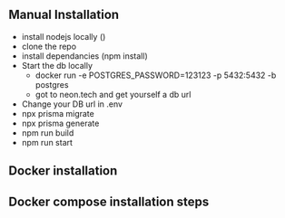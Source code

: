 

## Manual Installation 
  - install nodejs locally ()
  - clone the repo
  - install dependancies (npm install)
  - Start the db locally
     - docker run -e POSTGRES_PASSWORD=123123 -p 5432:5432 -b  postgres
     - got to neon.tech and get yourself a db url
  - Change your DB url in .env
  - npx prisma migrate
  - npx prisma generate
  - npm run build
  - npm run start


## Docker installation



## Docker compose installation steps
  
